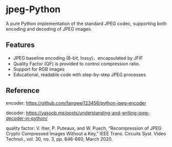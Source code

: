 # jpeg-Python
A pure Python implementation of the standard JPEG codec, supporting both encoding and decoding of JPEG images.


## Features
- JPEG baseline encoding (8-bit, lossy)，encapsulated by JFIF
- Quality Factor (QF) is provided to control compression ratio.
- Support for RGB images
- Educational, readable code with step-by-step JPEG processes


## Reference
encoder: https://github.com/fangwei123456/python-jpeg-encoder

decoder: https://yasoob.me/posts/understanding-and-writing-jpeg-decoder-in-python/

quality factor: V. Itier, P. Puteaux, and W. Puech, “Recompression of JPEG Crypto Compressed Images Without a Key,” IEEE Trans. Circuits Syst. Video Technol., vol. 30, no. 3, pp. 646-660, March 2020.
